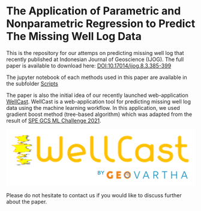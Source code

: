 # The Application of Parametric and Nonparametric Regression to Predict The Missing Well Log Data

This is the repository for our attemps on predicting missing well log that recently published at Indonesian Journal of Geoscience (IJOG). The full paper is available to download here: [DOI:10.17014/ijog.8.3.385-399](http://ijog.bgl.esdm.go.id/index.php/IJOG/article/view/720) 

The jupyter notebook of each methods used in this paper are available in the subfolder [Scripts](https://github.com/panjoel4/ML-missingWellLogPrediction/tree/master/SCRIPTS/JUPYTER)

The paper is also the initial idea of our recently launched web-application [WellCast](https://wellcast.geovartha.id). WellCast is a web-application tool for predicting missing well log data using the machine learning workflow. In this application, we used gradient boost method (tree-based algorithm) which was adapted from the result of [SPE GCS ML Challenge 2021](https://github.com/Geovartha/spe-gcs-ml-challenge-2021-/blob/main/spe_gcs_ml_challenge_2021.ipynb).

[![Wellcast](https://github.com/panjoel4/ML-missingWellLogPrediction/blob/master/by%20geov.png)](https://wellcast.geovartha.id)


Please do not hesitate to contact us if you would like to discuss further about the paper.
